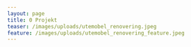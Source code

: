 ```yaml
---
layout: page
title: 0 Projekt
teaser: /images/uploads/utemobel_renovering.jpeg
feature: /images/uploads/utemobel_renovering_feature.jpeg
---
```


